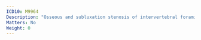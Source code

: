 ```yaml
---
ICD10: M9964
Description: "Osseous and subluxation stenosis of intervertebral foramina: Sacral region"
Matters: No
Weight: 0
---
```


